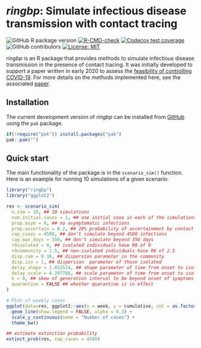 
# *ringbp*: Simulate infectious disease transmission with contact tracing

<!-- badges: start -->

![GitHub R package version](https://img.shields.io/github/r-package/v/)
[![R-CMD-check](https://github.com//actions/workflows/R-CMD-check.yaml/badge.svg)](https://github.com//actions/workflows/R-CMD-check.yaml)
[![Codecov test
coverage](https://codecov.io/gh//branch/main/graph/badge.svg)](https://app.codecov.io/gh/?branch=main)
![GitHub contributors](https://img.shields.io/github/contributors/)
[![License:
MIT](https://img.shields.io/badge/License-MIT-blue.svg)](https://opensource.org/licenses/MIT)
<!-- badges: end -->

*ringbp* is an R package that provides methods to simulate infectious
disease transmission in the presence of contact tracing. It was
initially developed to support a paper written in early 2020 to assess
the [feasibility of controlling
COVID-19](https://github.com/cmmid/ringbp.ncov). For more details on the
methods implemented here, see the associated
[paper](https://doi.org/10.1016/S2214-109X(20)30074-7).

## Installation

The current development version of *ringbp* can be installed from
[GitHub](https://github.com/) using the `pak` package.

``` r
if(!require("pak")) install.packages("pak")
pak::pak("")
```

## Quick start

The main functionality of the package is in the `scenario_sim()`
function. Here is an example for running 10 simulations of a given
scenario:

``` r
library("ringbp")
library("ggplot2")

res <- scenario_sim(
  n.sim = 10, ## 10 simulations
  num.initial.cases = 1, ## one initial case in each of the simulations
  prop.asym = 0, ## no asymptomatic infections
  prop.ascertain = 0.2, ## 20% probability of ascertainment by contact tracing
  cap_cases = 4500, ## don't simulate beyond 4500 infections
  cap_max_days = 350, ## don't simulate beyond 350 days
  r0isolated = 0, ## isolated individuals have R0 of 0
  r0community = 2.5, ## non-isolated individuals have R0 of 2.5
  disp.com = 0.16, ## dispersion parameter in the community
  disp.iso = 1, ## dispersion  parameter of those isolated
  delay_shape = 1.651524, ## shape parameter of time from onset to isolation
  delay_scale = 4.287786, ## scale parameter of time from onset to isolation
  k = 0, ## skew of generation interval to be beyond onset of symptoms
  quarantine = FALSE ## whether quarantine is in effect
)

# Plot of weekly cases
ggplot(data=res, ggplot2::aes(x = week, y = cumulative, col = as.factor(sim))) +
  geom_line(show.legend = FALSE, alpha = 0.3) +
  scale_y_continuous(name = "Number of cases") + 
  theme_bw()

## estimate extinction probability
extinct_prob(res, cap_cases = 4500)
```
